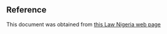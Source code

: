 # 

## Reference

This document was obtained from [this Law Nigeria web page](http://www.lawnigeria.com/LFN/C/Constitution-of-the-Federal-Republic-of-Nigeria%28Second-Alteration%29Act.php)

